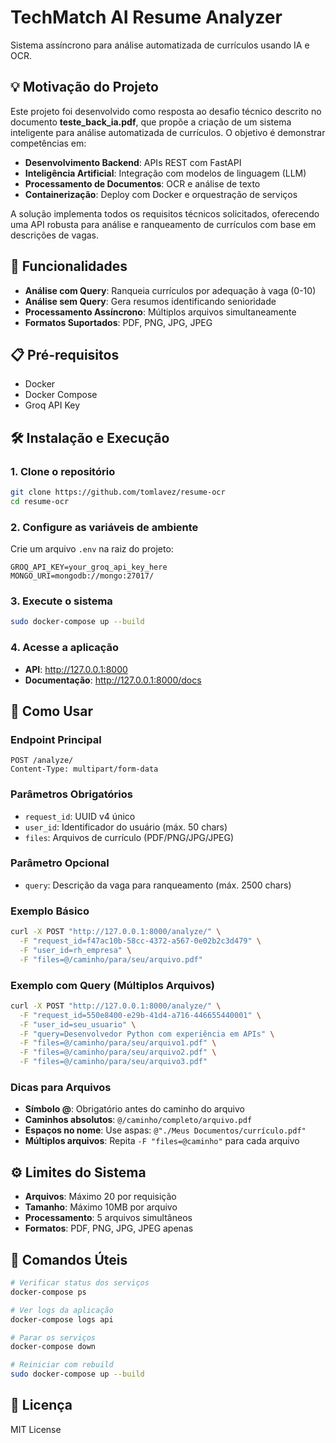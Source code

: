 # TechMatch AI Resume Analyzer

Sistema assíncrono para análise automatizada de currículos usando IA e OCR.

## 💡 Motivação do Projeto

Este projeto foi desenvolvido como resposta ao desafio técnico descrito no documento **teste_back_ia.pdf**, que propõe a criação de um sistema inteligente para análise automatizada de currículos. O objetivo é demonstrar competências em:

- **Desenvolvimento Backend**: APIs REST com FastAPI
- **Inteligência Artificial**: Integração com modelos de linguagem (LLM)
- **Processamento de Documentos**: OCR e análise de texto
- **Containerização**: Deploy com Docker e orquestração de serviços

A solução implementa todos os requisitos técnicos solicitados, oferecendo uma API robusta para análise e ranqueamento de currículos com base em descrições de vagas.

## 🚀 Funcionalidades

- **Análise com Query**: Ranqueia currículos por adequação à vaga (0-10)
- **Análise sem Query**: Gera resumos identificando senioridade
- **Processamento Assíncrono**: Múltiplos arquivos simultaneamente
- **Formatos Suportados**: PDF, PNG, JPG, JPEG

## 📋 Pré-requisitos

- Docker
- Docker Compose
- Groq API Key

## 🛠️ Instalação e Execução

### 1. Clone o repositório
```bash
git clone https://github.com/tomlavez/resume-ocr
cd resume-ocr
```

### 2. Configure as variáveis de ambiente
Crie um arquivo `.env` na raiz do projeto:
```env
GROQ_API_KEY=your_groq_api_key_here
MONGO_URI=mongodb://mongo:27017/
```

### 3. Execute o sistema
```bash
sudo docker-compose up --build
```

### 4. Acesse a aplicação
- **API**: http://127.0.0.1:8000
- **Documentação**: http://127.0.0.1:8000/docs

## 📡 Como Usar

### Endpoint Principal
```http
POST /analyze/
Content-Type: multipart/form-data
```

### Parâmetros Obrigatórios
- `request_id`: UUID v4 único
- `user_id`: Identificador do usuário (máx. 50 chars)
- `files`: Arquivos de currículo (PDF/PNG/JPG/JPEG)

### Parâmetro Opcional
- `query`: Descrição da vaga para ranqueamento (máx. 2500 chars)

### Exemplo Básico
```bash
curl -X POST "http://127.0.0.1:8000/analyze/" \
  -F "request_id=f47ac10b-58cc-4372-a567-0e02b2c3d479" \
  -F "user_id=rh_empresa" \
  -F "files=@/caminho/para/seu/arquivo.pdf"
```

### Exemplo com Query (Múltiplos Arquivos)
```bash
curl -X POST "http://127.0.0.1:8000/analyze/" \
  -F "request_id=550e8400-e29b-41d4-a716-446655440001" \
  -F "user_id=seu_usuario" \
  -F "query=Desenvolvedor Python com experiência em APIs" \
  -F "files=@/caminho/para/seu/arquivo1.pdf" \
  -F "files=@/caminho/para/seu/arquivo2.pdf" \
  -F "files=@/caminho/para/seu/arquivo3.pdf"
```

### Dicas para Arquivos
- **Símbolo @**: Obrigatório antes do caminho do arquivo
- **Caminhos absolutos**: `@/caminho/completo/arquivo.pdf`
- **Espaços no nome**: Use aspas: `@"./Meus Documentos/currículo.pdf"`
- **Múltiplos arquivos**: Repita `-F "files=@caminho"` para cada arquivo

## ⚙️ Limites do Sistema

- **Arquivos**: Máximo 20 por requisição
- **Tamanho**: Máximo 10MB por arquivo
- **Processamento**: 5 arquivos simultâneos
- **Formatos**: PDF, PNG, JPG, JPEG apenas

## 🔧 Comandos Úteis

```bash
# Verificar status dos serviços
docker-compose ps

# Ver logs da aplicação
docker-compose logs api

# Parar os serviços
docker-compose down

# Reiniciar com rebuild
sudo docker-compose up --build
```

## 📄 Licença

MIT License